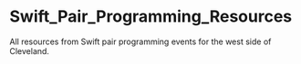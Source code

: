 Swift_Pair_Programming_Resources
================================

All resources from Swift pair programming events for the west side of Cleveland.
